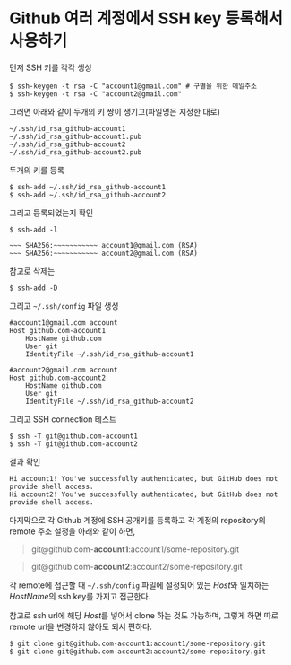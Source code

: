 # Github 여러 계정에서 SSH key 등록해서 사용하기

먼저 SSH 키를 각각 생성

``` shell
$ ssh-keygen -t rsa -C "account1@gmail.com" # 구별을 위한 메일주소
$ ssh-keygen -t rsa -C "account2@gmail.com"
```

그러면 아래와 같이 두개의 키 쌍이 생기고(파일명은 지정한 대로)

``` shell
~/.ssh/id_rsa_github-account1
~/.ssh/id_rsa_github-account1.pub
~/.ssh/id_rsa_github-account2
~/.ssh/id_rsa_github-account2.pub
```

두개의 키를 등록

``` shell
$ ssh-add ~/.ssh/id_rsa_github-account1
$ ssh-add ~/.ssh/id_rsa_github-account2
```

그리고 등록되었는지 확인

``` shell
$ ssh-add -l
```

``` shell
~~~ SHA256:~~~~~~~~~~~ account1@gmail.com (RSA)
~~~ SHA256:~~~~~~~~~~~ account2@gmail.com (RSA)
```

참고로 삭제는

``` shell
$ ssh-add -D
```

그리고 `~/.ssh/config` 파일 생성

``` shell
#account1@gmail.com account
Host github.com-account1
    HostName github.com
    User git
    IdentityFile ~/.ssh/id_rsa_github-account1

#account2@gmail.com account
Host github.com-account2
    HostName github.com
    User git
    IdentityFile ~/.ssh/id_rsa_github-account2
```

그리고 SSH connection 테스트

``` shell
$ ssh -T git@github.com-account1
$ ssh -T git@github.com-account2
```

결과 확인

``` shell
Hi account1! You've successfully authenticated, but GitHub does not provide shell access.
Hi account2! You've successfully authenticated, but GitHub does not provide shell access.
```

마지막으로 각 Github 계정에 SSH 공개키를 등록하고 각 계정의 repository의 remote 주소 설정을 아래와 같이 하면,


> git@github.com-**account1**:account1/some-repository.git

> git@github.com-**account2**:account2/some-repository.git

각 remote에 접근할 때 `~/.ssh/config` 파일에 설정되어 있는 *Host*와 일치하는 *HostName*의 ssh key를 가지고 접근한다.

참고로 ssh url에 해당 *Host*를 넣어서 clone 하는 것도 가능하며, 그렇게 하면 따로 remote url을 변경하지 않아도 되서 편하다.

``` shell
$ git clone git@github.com-account1:account1/some-repository.git
$ git clone git@github.com-account2:account2/some-repository.git
```
